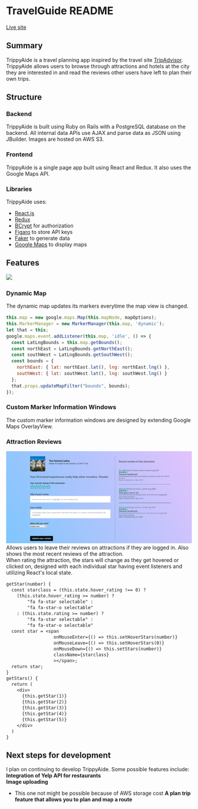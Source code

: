 # TravelGuide README
[Live site](http://trippyaide.herokuapp.com/)
## Summary
TrippyAide is a travel planning app inspired by the travel site [TripAdvisor](https://tripadvisor.com).   
TrippyAide allows users to browse through attractions and hotels at the city they are interested in and read
the reviews other users have left to plan their own trips.  
## Structure
### Backend
TrippyAide is built using Ruby on Rails with a PostgreSQL database on the backend. All internal data APIs 
use AJAX and parse data as JSON using JBuilder. Images are hosted on AWS S3.
### Frontend
TrippyAide is a single page app built using React and Redux. It also uses the Google Maps API.
### Libraries
TrippyAide uses:  
* [React.js](https://reactjs.org/)
* [Redux](https://redux.js.org/)
* [BCrypt](https://github.com/codahale/bcrypt-ruby) for authorization
* [Figaro](https://github.com/laserlemon/figaro) to store API keys
* [Faker](https://github.com/faker-ruby/faker) to generate data
* [Google Maps](https://developers.google.com/maps/documentation) to display maps
## Features
![](map.gif)
### Dynamic Map
The dynamic map updates its markers everytime the map view is changed.
```javascript
this.map = new google.maps.Map(this.mapNode, mapOptions);
this.MarkerManager = new MarkerManager(this.map, 'dynamic');
let that = this;
google.maps.event.addListener(this.map, 'idle', () => {
  const LatLngBounds = this.map.getBounds();
  const northEast = LatLngBounds.getNorthEast();
  const southWest = LatLngBounds.getSouthWest();
  const bounds = {
    northEast: { lat: northEast.lat(), lng: northEast.lng() },
    southWest: { lat: southWest.lat(), lng: southWest.lng() }
  };
  that.props.updateMapFilter("bounds", bounds);
});
```
### Custom Marker Information Windows
The custom marker information windows are designed by extending Google Maps OverlayView.

### Attraction Reviews
![](review.png)
Allows users to leave their reviews on attractions if they are logged in. Also shows the most recent reviews of the attraction.   
When rating the attraction, the stars will change as they get hovered or clicked on, designed with each individual star having event listeners and utilizing React's local state.  
```JSX
getStar(number) {
  const starclass = (this.state.hover_rating !== 0) ? 
    (this.state.hover_rating >= number) ? 
        "fa fa-star selectable" : 
        "fa fa-star-o selectable"
    : (this.state.rating >= number) ? 
        "fa fa-star selectable" :
        "fa fa-star-o selectable"
  const star = <span 
                  onMouseEnter={() => this.setHoverStars(number)}
                  onMouseLeave={() => this.setHoverStars(0)}
                  onMouseDown={() => this.setStars(number)} 
                  className={starclass}
                  ></span>;
  return star;
}
getStars() {
  return (
    <div>
      {this.getStar(1)}
      {this.getStar(2)}
      {this.getStar(3)}
      {this.getStar(4)}
      {this.getStar(5)}
    </div>
  )
}
```

## Next steps for development
I plan on continuing to develop TrippyAide. Some possible features include:
**Integration of Yelp API for restaurants**   
**Image uploading**   
* This one not might be possible because of AWS storage cost
**A plan trip feature that allows you to plan and map a route**   

